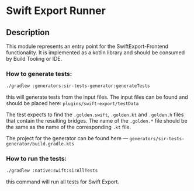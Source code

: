 # Swift Export Runner

## Description 

This module represents an entry point for the SwiftExport-Frontend functionality. It is implemented as a kotlin library and should be consumed by Build Tooling or IDE. 

### How to generate tests:
```bash
./gradlew :generators:sir-tests-generator:generateTests
```
this will generate tests from the input files. The input files can be found and should be placed here: `plugins/swift-export/testData`

The test expects to find the `.golden.swift`, `.golden.kt` and `.golden.h` files that contain the resulting bridges. The name of the `.golden.*` file should be the same as the name of the corresponding `.kt` file.

The project for the generator can be found here — `generators/sir-tests-generator/build.gradle.kts`

### How to run the tests:
```bash
./gradlew :native:swift:sirAllTests
```
this command will run all tests for Swift Export.

